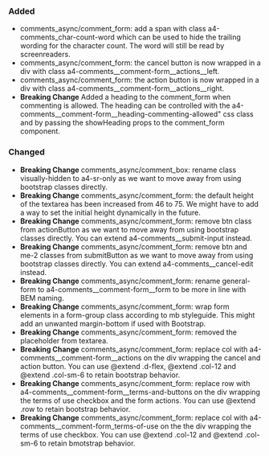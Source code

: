 ### Added

- comments_async/comment_form: add a span with class
  a4-comments_char-count-word which can be used to hide the trailing wording for the character count. The word will still be read by screenreaders.
- comments_async/comment_form: the cancel button is now wrapped in a div with class a4-comments__comment-form__actions__left.
- comments_async/comment_form: the action button is now wrapped in a div with class a4-comments__comment-form__actions__right.
- **Breaking Change** Added a heading to the comment_form when commenting is
  allowed. The heading can be controlled with the a4-comments__comment-form__heading-commenting-allowed" css class and by passing the showHeading props to the comment_form component.

### Changed

- **Breaking Change** comments_async/comment_box: rename class visually-hidden to
  a4-sr-only as we want to move away from using bootstrap classes directly.
- **Breaking Change** comments_async/comment_form: the default height of the
  textarea has been increased from 46 to 75. We might have to add a way to set
  the initial height dynamically in the future.
- **Breaking Change** comments_async/comment_form: remove btn class from
  actionButton as we want to move away from using bootstrap classes directly.
  You can extend a4-comments__submit-input instead.
- **Breaking Change** comments_async/comment_form: remove btn and me-2 classes from
  submitButton as we want to move away from using bootstrap classes directly.
  You can extend a4-comments__cancel-edit instead.
- **Breaking Change** comments_async/comment_form: rename general-form to
  a4-comments__comment-form__form to be more in line with BEM naming.
- **Breaking Change** comments_async/comment_form: wrap form elements in a form-group class according to
  mb styleguide. This might add an unwanted margin-bottom if used with
  Bootstrap.
- **Breaking Change** comments_async/comment_form: removed the placeholder from
  textarea.
- **Breaking Change** comments_async/comment_form: replace col with
  a4-comments__comment-form__actions on the div wrapping the cancel and action button. You
  can use @extend .d-flex, @extend .col-12 and @extend .col-sm-6 to retain
  bootstrap behavior.
- **Breaking Change** comments_async/comment_form: replace row with
  a4-comments__comment-form__terms-and-buttons on the div wrapping the terms of
  use checkbox and the form actions. You can use @extend .row to retain bootstrap behavior.
- **Breaking Change** comments_async/comment_form: replace col with
  a4-comments__comment-form_terms-of-use on the the div wrapping the terms of
  use checkbox. You can use @extend .col-12 and @extend .col-sm-6 to retain
  bmotstrap behavior.
